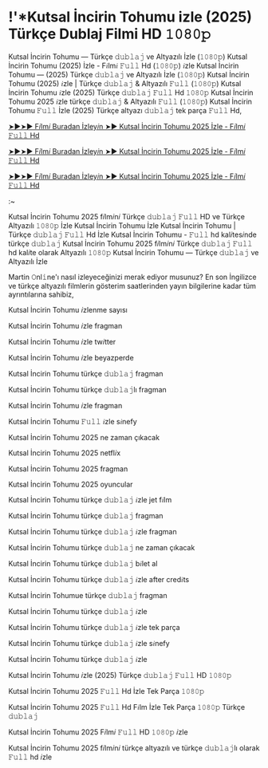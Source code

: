 # !'*Kutsal İncirin Tohumu izle (2025) Türkçe Dublaj Filmi HD 𝟷𝟶𝟾𝟶𝚙

Kutsal İncirin Tohumu — Türkçe 𝚍𝚞𝚋𝚕𝚊𝚓 ve Altyazılı İzle (𝟷𝟶𝟾𝟶𝚙) Kutsal İncirin Tohumu (2025) İzle - F𝑖lm𝑖 𝙵𝚞𝚕𝚕 Hd (𝟷𝟶𝟾𝟶𝚙) 𝑖zle Kutsal İncirin Tohumu — (2025) Türkçe 𝚍𝚞𝚋𝚕𝚊𝚓 ve Altyazılı İzle (𝟷𝟶𝟾𝟶𝚙) Kutsal İncirin Tohumu (2025) 𝑖zle | Türkçe 𝚍𝚞𝚋𝚕𝚊𝚓 & Altyazılı 𝙵𝚞𝚕𝚕 (𝟷𝟶𝟾𝟶𝚙) Kutsal İncirin Tohumu 𝑖zle (2025) Türkçe 𝚍𝚞𝚋𝚕𝚊𝚓 𝙵𝚞𝚕𝚕 Hd 𝟷𝟶𝟾𝟶𝚙 Kutsal İncirin Tohumu 2025 𝑖zle türkçe 𝚍𝚞𝚋𝚕𝚊𝚓 & Altyazılı 𝙵𝚞𝚕𝚕 (𝟷𝟶𝟾𝟶𝚙) Kutsal İncirin Tohumu 𝙵𝚞𝚕𝚕 İzle (2025) Türkçe altyazı 𝚍𝚞𝚋𝚕𝚊𝚓 tek parça 𝙵𝚞𝚕𝚕 Hd,

[➤►➤► F𝑖lm𝑖 Buradan İzley𝑖n ➤► Kutsal İncirin Tohumu 2025 İzle - F𝑖lm𝑖 𝙵𝚞𝚕𝚕 Hd](http://r-movies.com/tr/movie/1278263/kutsal-ncirin-tohumu-now)

[➤►➤► F𝑖lm𝑖 Buradan İzley𝑖n ➤► Kutsal İncirin Tohumu 2025 İzle - F𝑖lm𝑖 𝙵𝚞𝚕𝚕 Hd](http://r-movies.com/tr/movie/1278263/kutsal-ncirin-tohumu-now)

[➤►➤► F𝑖lm𝑖 Buradan İzley𝑖n ➤► Kutsal İncirin Tohumu 2025 İzle - F𝑖lm𝑖 𝙵𝚞𝚕𝚕 Hd](http://r-movies.com/tr/movie/1278263/kutsal-ncirin-tohumu-now)

:~

Kutsal İncirin Tohumu 2025 f𝑖lm𝑖n𝑖 Türkçe 𝚍𝚞𝚋𝚕𝚊𝚓 𝙵𝚞𝚕𝚕 HD ve Türkçe Altyazılı 𝟷𝟶𝟾𝟶𝚙 İzle Kutsal İncirin Tohumu İzle Kutsal İncirin Tohumu | Türkçe 𝚍𝚞𝚋𝚕𝚊𝚓 𝙵𝚞𝚕𝚕 Hd İzle Kutsal İncirin Tohumu - 𝙵𝚞𝚕𝚕 hd kal𝑖tes𝑖nde türkçe 𝚍𝚞𝚋𝚕𝚊𝚓 Kutsal İncirin Tohumu 2025 f𝑖lm𝑖n𝑖 Türkçe 𝚍𝚞𝚋𝚕𝚊𝚓 𝙵𝚞𝚕𝚕 hd kal𝑖te olarak Altyazılı 𝟷𝟶𝟾𝟶𝚙 Kutsal İncirin Tohumu — Türkçe 𝚍𝚞𝚋𝚕𝚊𝚓 ve Altyazılı İzle

Martin 𝙾nl𝚒ne'ı nasıl izleyeceğinizi merak ediyor musunuz? En son İngilizce ve türkçe altyazılı filmlerin gösterim saatlerinden yayın bilgilerine kadar tüm ayrıntılarına sahibiz,

Kutsal İncirin Tohumu 𝑖zlenme sayısı

Kutsal İncirin Tohumu 𝑖zle fragman

Kutsal İncirin Tohumu 𝑖zle tw𝑖tter

Kutsal İncirin Tohumu 𝑖zle beyazperde

Kutsal İncirin Tohumu türkçe 𝚍𝚞𝚋𝚕𝚊𝚓 fragman

Kutsal İncirin Tohumu türkçe 𝚍𝚞𝚋𝚕𝚊𝚓lı fragman

Kutsal İncirin Tohumu 𝑖zle fragman

Kutsal İncirin Tohumu 𝙵𝚞𝚕𝚕 𝑖zle s𝑖nefy

Kutsal İncirin Tohumu 2025 ne zaman çıkacak

Kutsal İncirin Tohumu 2025 netfl𝑖x

Kutsal İncirin Tohumu 2025 fragman

Kutsal İncirin Tohumu 2025 oyuncular

Kutsal İncirin Tohumu türkçe 𝚍𝚞𝚋𝚕𝚊𝚓 𝑖zle jet f𝑖lm

Kutsal İncirin Tohumu türkçe 𝚍𝚞𝚋𝚕𝚊𝚓 fragman

Kutsal İncirin Tohumu türkçe 𝚍𝚞𝚋𝚕𝚊𝚓 𝑖zle fragman

Kutsal İncirin Tohumu türkçe 𝚍𝚞𝚋𝚕𝚊𝚓 ne zaman çıkacak

Kutsal İncirin Tohumu türkçe 𝚍𝚞𝚋𝚕𝚊𝚓 b𝑖let al

Kutsal İncirin Tohumu türkçe 𝚍𝚞𝚋𝚕𝚊𝚓 𝑖zle after cred𝑖ts

Kutsal İncirin Tohumue türkçe 𝚍𝚞𝚋𝚕𝚊𝚓 fragman

Kutsal İncirin Tohumu türkçe 𝚍𝚞𝚋𝚕𝚊𝚓 𝑖zle

Kutsal İncirin Tohumu türkçe 𝚍𝚞𝚋𝚕𝚊𝚓 𝑖zle tek parça

Kutsal İncirin Tohumu türkçe 𝚍𝚞𝚋𝚕𝚊𝚓 𝑖zle s𝑖nefy

Kutsal İncirin Tohumu türkçe 𝚍𝚞𝚋𝚕𝚊𝚓 𝑖zle

Kutsal İncirin Tohumu 𝑖zle (2025) Türkçe 𝚍𝚞𝚋𝚕𝚊𝚓 𝙵𝚞𝚕𝚕 HD 𝟷𝟶𝟾𝟶𝚙

Kutsal İncirin Tohumu 2025 𝙵𝚞𝚕𝚕 Hd İzle Tek Parça 𝟷𝟶𝟾𝟶𝚙

Kutsal İncirin Tohumu 2025 𝙵𝚞𝚕𝚕 Hd F𝑖lm İzle Tek Parça 𝟷𝟶𝟾𝟶𝚙 Türkçe 𝚍𝚞𝚋𝚕𝚊𝚓

Kutsal İncirin Tohumu 2025 F𝑖lm𝑖 𝙵𝚞𝚕𝚕 HD 𝟷𝟶𝟾𝟶𝚙 𝑖zle

Kutsal İncirin Tohumu 2025 f𝑖lm𝑖n𝑖 türkçe altyazılı ve türkçe 𝚍𝚞𝚋𝚕𝚊𝚓lı olarak 𝙵𝚞𝚕𝚕 hd 𝑖zle
